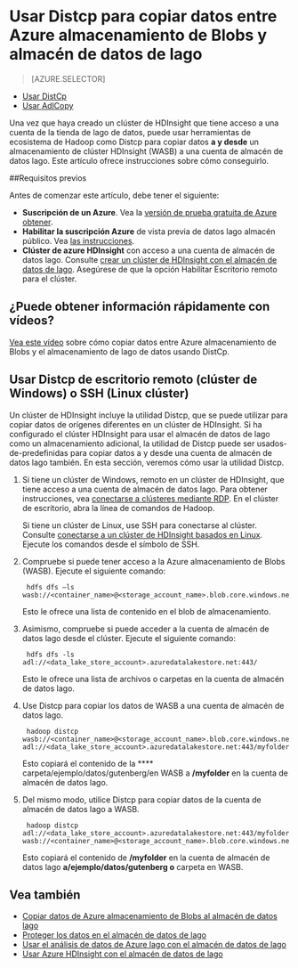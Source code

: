 <properties
   pageTitle="Copiar datos a y desde WASB en almacén de lago de datos mediante Distcp | Microsoft Azure"
   description="Use la herramienta Distcp para copiar datos a y desde Azure almacenamiento de Blobs al almacén de datos lago"
   services="data-lake-store"
   documentationCenter=""
   authors="nitinme"
   manager="jhubbard"
   editor="cgronlun"/>

<tags
   ms.service="data-lake-store"
   ms.devlang="na"
   ms.topic="article"
   ms.tgt_pltfrm="na"
   ms.workload="big-data"
   ms.date="10/28/2016"
   ms.author="nitinme"/>

# <a name="use-distcp-to-copy-data-between-azure-storage-blobs-and-data-lake-store"></a>Usar Distcp para copiar datos entre Azure almacenamiento de Blobs y almacén de datos de lago

> [AZURE.SELECTOR]
- [Usar DistCp](data-lake-store-copy-data-wasb-distcp.md)
- [Usar AdlCopy](data-lake-store-copy-data-azure-storage-blob.md)


Una vez que haya creado un clúster de HDInsight que tiene acceso a una cuenta de la tienda de lago de datos, puede usar herramientas de ecosistema de Hadoop como Distcp para copiar datos **a y desde** un almacenamiento de clúster HDInsight (WASB) a una cuenta de almacén de datos lago. Este artículo ofrece instrucciones sobre cómo conseguirlo.

##<a name="prerequisites"></a>Requisitos previos

Antes de comenzar este artículo, debe tener el siguiente:

- **Suscripción de un Azure**. Vea la [versión de prueba gratuita de Azure obtener](https://azure.microsoft.com/pricing/free-trial/).
- **Habilitar la suscripción Azure** de vista previa de datos lago almacén público. Vea [las instrucciones](data-lake-store-get-started-portal.md#signup).
- **Clúster de azure HDInsight** con acceso a una cuenta de almacén de datos lago. Consulte [crear un clúster de HDInsight con el almacén de datos de lago](data-lake-store-hdinsight-hadoop-use-portal.md). Asegúrese de que la opción Habilitar Escritorio remoto para el clúster.

## <a name="do-you-learn-fast-with-videos"></a>¿Puede obtener información rápidamente con vídeos?

[Vea este vídeo](https://mix.office.com/watch/1liuojvdx6sie) sobre cómo copiar datos entre Azure almacenamiento de Blobs y el almacenamiento de lago de datos usando DistCp.

## <a name="use-distcp-from-remote-desktop-windows-cluster-or-ssh-linux-cluster"></a>Usar Distcp de escritorio remoto (clúster de Windows) o SSH (Linux clúster)

Un clúster de HDInsight incluye la utilidad Distcp, que se puede utilizar para copiar datos de orígenes diferentes en un clúster de HDInsight. Si ha configurado el clúster HDInsight para usar el almacén de datos de lago como un almacenamiento adicional, la utilidad de Distcp puede ser usados-de-predefinidas para copiar datos a y desde una cuenta de almacén de datos lago también. En esta sección, veremos cómo usar la utilidad Distcp.

1. Si tiene un clúster de Windows, remoto en un clúster de HDInsight, que tiene acceso a una cuenta de almacén de datos lago. Para obtener instrucciones, vea [conectarse a clústeres mediante RDP](../hdinsight/hdinsight-administer-use-management-portal.md#connect-to-clusters-using-rdp). En el clúster de escritorio, abra la línea de comandos de Hadoop.

    Si tiene un clúster de Linux, use SSH para conectarse al clúster. Consulte [conectarse a un clúster de HDInsight basados en Linux](../hdinsight/hdinsight-hadoop-linux-use-ssh-unix.md#connect-to-a-linux-based-hdinsight-cluster). Ejecute los comandos desde el símbolo de SSH.

3. Compruebe si puede tener acceso a la Azure almacenamiento de Blobs (WASB). Ejecute el siguiente comando:

        hdfs dfs –ls wasb://<container_name>@<storage_account_name>.blob.core.windows.net/

    Esto le ofrece una lista de contenido en el blob de almacenamiento.

4. Asimismo, compruebe si puede acceder a la cuenta de almacén de datos lago desde el clúster. Ejecute el siguiente comando:

        hdfs dfs -ls adl://<data_lake_store_account>.azuredatalakestore.net:443/

    Esto le ofrece una lista de archivos o carpetas en la cuenta de almacén de datos lago.

5. Use Distcp para copiar los datos de WASB a una cuenta de almacén de datos lago.

        hadoop distcp wasb://<container_name>@<storage_account_name>.blob.core.windows.net/example/data/gutenberg adl://<data_lake_store_account>.azuredatalakestore.net:443/myfolder

    Esto copiará el contenido de la **** carpeta/ejemplo/datos/gutenberg/en WASB a **/myfolder** en la cuenta de almacén de datos lago.

6. Del mismo modo, utilice Distcp para copiar datos de la cuenta de almacén de datos lago a WASB.

        hadoop distcp adl://<data_lake_store_account>.azuredatalakestore.net:443/myfolder wasb://<container_name>@<storage_account_name>.blob.core.windows.net/example/data/gutenberg

    Esto copiará el contenido de **/myfolder** en la cuenta de almacén de datos lago **a/ejemplo/datos/gutenberg o** carpeta en WASB.

## <a name="see-also"></a>Vea también

- [Copiar datos de Azure almacenamiento de Blobs al almacén de datos lago](data-lake-store-copy-data-azure-storage-blob.md)
- [Proteger los datos en el almacén de datos de lago](data-lake-store-secure-data.md)
- [Usar el análisis de datos de Azure lago con el almacén de datos de lago](../data-lake-analytics/data-lake-analytics-get-started-portal.md)
- [Usar Azure HDInsight con el almacén de datos de lago](data-lake-store-hdinsight-hadoop-use-portal.md)
